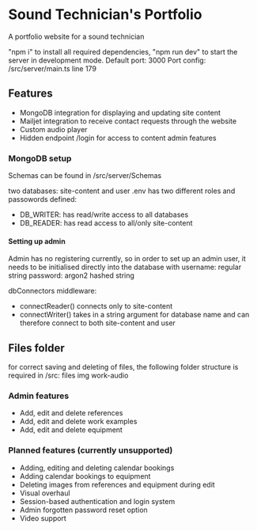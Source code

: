 # Sound Technician's Portfolio
A portfolio website for a sound technician

"npm i" to install all required dependencies, "npm run dev" to start the server in development mode. Default port: 3000
Port config:  /src/server/main.ts line 179

## Features
- MongoDB integration for displaying and updating site content
- Mailjet integration to receive contact requests through the website
- Custom audio player
- Hidden endpoint /login for access to content admin features

 ### MongoDB setup
 Schemas can be found in /src/server/Schemas

 two databases: site-content and user
 .env has two different roles and passowords defined: 
 - DB_WRITER: has read/write access to all databases
 - DB_READER: has read access to all/only site-content

#### Setting up admin
Admin has no registering currently, so in order to set up an admin user, it needs to be initialised directly into the database with
username: regular string
password: argon2 hashed string

dbConnectors middleware: 
- connectReader() connects only to site-content
- connectWriter() takes in a string argument for database name and can therefore connect to both site-content and user

## Files folder
for correct saving and deleting of files, the following folder structure is required in /src:
files
      img
      work-audio

### Admin features
- Add, edit and delete references
- Add, edit and delete work examples
- Add, edit and delete equipment

### Planned features (currently unsupported)
- Adding, editing and deleting calendar bookings
- Adding calendar bookings to equipment
- Deleting images from references and equipment during edit
- Visual overhaul
- Session-based authentication and login system
- Admin forgotten password reset option
- Video support

  

  
